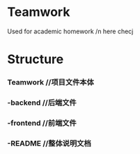 # Teamwork
Used for academic homework /n
here checj
# Structure
### Teamwork //项目文件本体
### -backend //后端文件
### -frontend //前端文件
### -README //整体说明文档
